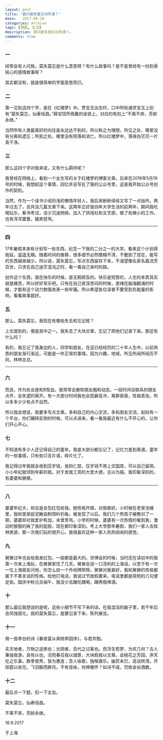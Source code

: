 ```yaml
---
layout: post
title: "君问莫失莫忘何所谓？"
date:   2017-09-18
categories: Archive
tags: [德国, 生活]
description: 君问莫失莫忘何所谓？。
comments: true
---
```


### 一



经常会有人问我，莫失莫忘是什么意思呀？有什么故事吗？是不是曾经有一份刻骨铭心的感情故事呀？



其实都没有，就是很简单的字面意思而已。



### 二



第一见到这四个字，是在《红楼梦》中。贾宝玉出生时，口中所衔通灵宝玉上刻有“莫失莫忘，仙寿恒昌。”薛宝钗所佩戴的金锁上，对应的有刻上“不离不弃，芳龄永继。”



当然所有人类最美好的向往是永远达不到的，所以称之为理想。所见之处，哪里没有分离和遗忘；所到之处，哪里没有陨落和消亡。所以红楼梦中，落得白茫茫一片真干净。



### 三



那么这四个字对我来说，又有什么羁绊呢？



我曾经在网络上，看到一个女生写的关于红楼梦的博客文章。后来在2016年5月19号的时候，我想起这个事情，回忆并且写在了我的公众号里，这是我开始公众号创作的契机。



当然，作为一个读书少阅历浅的懒惰年轻人，我后来断断续续又写了一点拙作。两年过去了，总共没几篇文章下来。这两年正好是四年大学生活的前两年，期间我吃喝玩乐，看书考试，没少沉迷网络。加入了烘焙社和文艺部，做了些微小的工作。也有浑浑噩噩，嬉笑怒骂。



---



### 四



17年暑假本来有计划写一些东西，纪念一下我的二分之一的大学。看来这个计划得拖延，遥遥无期。随着时间的推移，很多细节必然模糊不清，干脆到了现在，能写的东西越来越少。所以说，莫失莫忘，写点东西留存下来，不渴望像名家名篇流芳百世，只求在自己迷茫混沌之时，看一看自己来时的路。



创作这个东西，我在快乐的时候，是无暇顾及的。快乐是短暂的，人生的本质其实就是痛苦，所以好好享乐吧。只有在自己夜深苦闷的时候，思绪在脑海翻涌的时候，才能有这个动力勉强发表一些牢骚。所以希望各位读者不要受到负能量的影响，看看故事就好。



### 五



那么，莫失莫忘，我现在有哪些失去和忘记呢？



上文提到的，便是其中之一。我失去了大块文章，忘记了把他们记录下来。那还有什么吗？



有的，我忘记了我身边的人，同学和朋友。在这已经经历的二十年人生中，以前熟悉的朋友渐行渐远，可能是一件正常的事情。因为兴趣，地域，所见所闻所经历不同，林林总总。





---




### 六



而且，作为处女座和B型血，我常常会删除朋友圈和动态。一段时间没联系的朋友点开，会失望的离开。有一大部分时间我也会孤僻高冷，离群索居，性格乖张。所以多多少少有点不自然。



所以我会想说，我要多写点文章。多和自己的内心交流，多和朋友交流。起码有一个平台，你们辗转反侧的时候，可以点进来，看一看我最近有什么不开心的，让你们开心开心。



### 七



不知道有多少人还记得自己的童年。我是大部分都忘记了，记忆力差到离谱。童年的一些事情，只有些只言片语，碎片化了。



我记得过年我就会收到压岁钱，爸妈仁慈，压岁钱不用上交国库，可以自己留用。小小年纪就领到年薪的我，对于发我工资的大恩大德，无以为报。我印象深刻的，有婆婆和舅舅。





---




### 八



婆婆年纪大，却总是会包红包给我。她性格开朗，对我极好。小时候在老家池塘里，我和堂弟捉泥鳅自制饵料钓鱼。被发现了以后，我们几个熊孩子被教训了一顿，婆婆却对我爱护有加，未曾责骂。小学的时候，婆婆有一次热情的看到我，激动的狠狠的揪了我的屁股，现在都印象深刻。考上大学那年暑假，我们一家人去桂林旅游，那一次我们玩的很开心，我很喜欢这种一家人热热闹闹的感觉。



### 九



舅舅过年也会给我发红包，一般都是最大的。世博会的时候，当时还在读初中的我第一次来上海玩，在舅舅家住了几天。舅舅会说一口流利的上海话，以至于有一次一位上海朋友问他，你怎么挂一个外地牌照呀。舅舅对我甚好，我和舅舅的性格都属于不善言谈的性格。给他打电话，我说过节放假要来，电话里都是简短的几句便足矣。国庆中秋元旦端午，我没少去蹭吃蹭喝，蹭两瓶啤酒。



### 十



那么最后我想说的是呢，这些小细节不写下来的话，在我混沌的脑子里，若干年后会风蚀腐化。我的莫失莫忘，是要记录下来，陈列展览。



### 十一



用一首李白的诗《春夜宴从弟桃李园序》，与君共勉。



夫天地者，万物之逆旅也；光阴者，百代之过客也。而浮生若梦，为欢几何？古人秉烛夜游，良有以也。况阳春召我以烟景，大块假我以文章。会桃花之芳园，序天伦之乐事。群季俊秀，皆为惠连；吾人咏歌，独惭康乐。幽赏未已，高谈转清。开琼筵以坐花，飞羽觞而醉月。不有佳咏，何伸雅怀？如诗不成，罚依金谷酒数。



### 十二



最后点一下题，扣一下主旨。



莫失莫忘，仙寿恒昌。

不离不弃，芳龄永继。



18.9.2017

于上海
